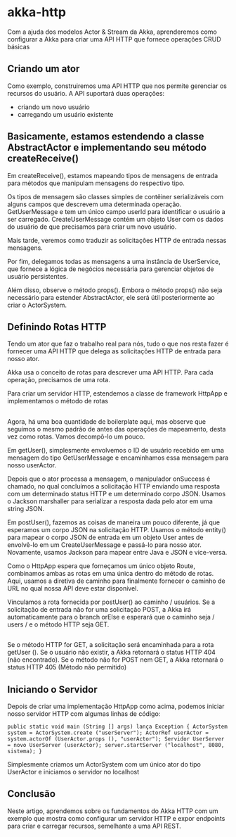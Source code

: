# akka-http
Com a ajuda dos modelos Actor &amp; Stream da Akka, aprenderemos como configurar a Akka para criar uma API HTTP que fornece operações CRUD básicas

## Criando um ator
Como exemplo, construiremos uma API HTTP que nos permite gerenciar os recursos do usuário. A API suportará duas operações:

- criando um novo usuário
- carregando um usuário existente

## Basicamente, estamos estendendo a classe AbstractActor e implementando seu método createReceive()

Em createReceive(), estamos mapeando tipos de mensagens de entrada para métodos que manipulam mensagens do respectivo tipo.

Os tipos de mensagem são classes simples de contêiner serializáveis com alguns campos que descrevem uma determinada operação. GetUserMessage e tem um único campo userId para identificar o usuário a ser carregado. CreateUserMessage contém um objeto User com os dados do usuário de que precisamos para criar um novo usuário.

Mais tarde, veremos como traduzir as solicitações HTTP de entrada nessas mensagens.

Por fim, delegamos todas as mensagens a uma instância de UserService, que fornece a lógica de negócios necessária para gerenciar objetos de usuário persistentes.

Além disso, observe o método props(). Embora o método props() não seja necessário para estender AbstractActor, ele será útil posteriormente ao criar o ActorSystem.

## Definindo Rotas HTTP
Tendo um ator que faz o trabalho real para nós, tudo o que nos resta fazer é fornecer uma API HTTP que delega as solicitações HTTP de entrada para nosso ator.

Akka usa o conceito de rotas para descrever uma API HTTP. Para cada operação, precisamos de uma rota.

Para criar um servidor HTTP, estendemos a classe de framework HttpApp e implementamos o método de rotas

##

Agora, há uma boa quantidade de boilerplate aqui, mas observe que seguimos o mesmo padrão de antes das operações de mapeamento, desta vez como rotas. Vamos decompô-lo um pouco.

Em getUser(), simplesmente envolvemos o ID de usuário recebido em uma mensagem do tipo GetUserMessage e encaminhamos essa mensagem para nosso userActor.

Depois que o ator processa a mensagem, o manipulador onSuccess é chamado, no qual concluímos a solicitação HTTP enviando uma resposta com um determinado status HTTP e um determinado corpo JSON. Usamos o Jackson marshaller para serializar a resposta dada pelo ator em uma string JSON.

Em postUser(), fazemos as coisas de maneira um pouco diferente, já que esperamos um corpo JSON na solicitação HTTP. Usamos o método entity() para mapear o corpo JSON de entrada em um objeto User antes de envolvê-lo em um CreateUserMessage e passá-lo para nosso ator. Novamente, usamos Jackson para mapear entre Java e JSON e vice-versa.

Como o HttpApp espera que forneçamos um único objeto Route, combinamos ambas as rotas em uma única dentro do método de rotas. Aqui, usamos a diretiva de caminho para finalmente fornecer o caminho de URL no qual nossa API deve estar disponível.

Vinculamos a rota fornecida por postUser() ao caminho / usuários. Se a solicitação de entrada não for uma solicitação POST, a Akka irá automaticamente para o branch orElse e esperará que o caminho seja / users / <id> e o método HTTP seja GET.
  
  ##
  Se o método HTTP for GET, a solicitação será encaminhada para a rota getUser (). Se o usuário não existir, a Akka retornará o status HTTP 404 (não encontrado). Se o método não for POST nem GET, a Akka retornará o status HTTP 405 (Método não permitido)
  
## Iniciando o Servidor
Depois de criar uma implementação HttpApp como acima, podemos iniciar nosso servidor HTTP com algumas linhas de código:

`public static void main (String [] args) lança Exception {
   ActorSystem system = ActorSystem.create ("userServer");
   ActorRef userActor = system.actorOf (UserActor.props (), "userActor");
   Servidor UserServer = novo UserServer (userActor);
   server.startServer ("localhost", 8080, sistema);
}`
  
Simplesmente criamos um ActorSystem com um único ator do tipo UserActor e iniciamos o servidor no localhost  

## Conclusão
Neste artigo, aprendemos sobre os fundamentos do Akka HTTP com um exemplo que mostra como configurar um servidor HTTP e expor endpoints para criar e carregar recursos, semelhante a uma API REST.
